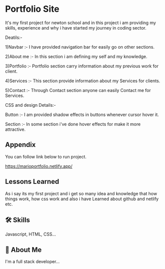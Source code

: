 
# Portfolio Site

It's my first project for newton school and in this project i am 
providing my skills, experience and why i have started my journey in coding sector.

Deatils:-

1)Navbar :- I have provided navigation bar for easily go on other sections.

2)About me :- In this section i am defining my self and my knowledge.

3)Portfolio :- Portfolio section carry information about my previous work for client.

4)Services :- This section provide information about my Services for clients.

5)Contact :-  Through Contact section anyone can easily Contact me for Services.

CSS and design Details:-

Button :- I am provided shadow effects in buttons whenever cursor hover it.

Section :- In some section i've done hover effects for make it more attractive.







## Appendix

You can follow link below to run project.

https://marioportfolio.netlify.app/




## Lessons Learned

As i say its my first project and i get so many idea and knowledge that how things work, how css work and also i have Learned about github and netlify etc.


## 🛠 Skills
Javascript, HTML, CSS...


## 🚀 About Me
I'm a full stack developer...

